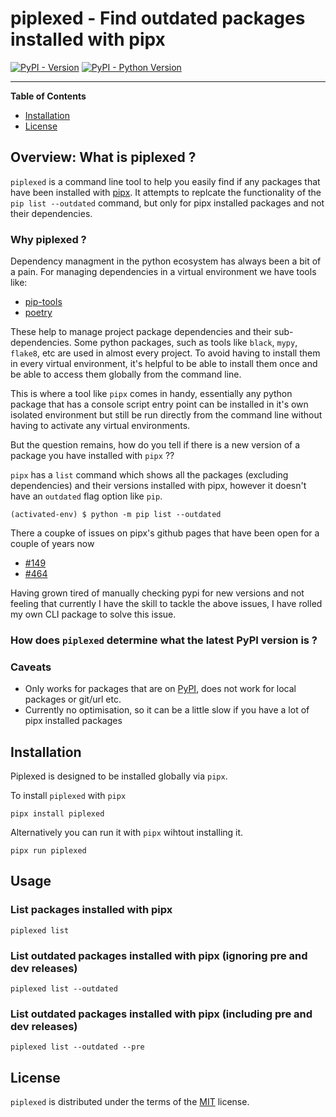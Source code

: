 # piplexed - Find outdated packages installed with pipx

[![PyPI - Version](https://img.shields.io/pypi/v/piplexed.svg)](https://pypi.org/project/piplexed)
[![PyPI - Python Version](https://img.shields.io/pypi/pyversions/piplexed.svg)](https://pypi.org/project/piplexed)

-----

**Table of Contents**

- [Installation](#installation)
- [License](#license)

## Overview: What is piplexed ?

`piplexed` is a command line tool to help you easily find if any packages that have been installed with [pipx](https://github.com/pypa/pipx). It attempts to replcate the functionality of the `pip list --outdated` command, but only for pipx installed packages and not their dependencies.

### Why piplexed ?

Dependency managment in the python ecosystem has always been a bit of a pain. For managing dependencies in a virtual environment we have tools like:
- [pip-tools](https://github.com/jazzband/pip-tools)
- [poetry](https://github.com/python-poetry/poetry)

These help to manage project package dependencies and their sub-dependencies.
Some python packages, such as tools like `black`, `mypy`, `flake8`, etc are used in almost every project. To avoid having to install them in every virtual environment, it's helpful to be able to install them once and be able to access them globally from the command line.

This is where a tool like `pipx` comes in handy, essentially any python package that has a console script entry point can be installed in it's own isolated environment but still be run directly from the command line without having to activate any virtual environments.

But the question remains, how do you tell if there is a new version of a package you have installed with `pipx` ??

`pipx` has a `list` command which shows all the packages (excluding dependencies) and their versions installed with pipx, however it doesn't have an `outdated` flag option like `pip`.

```console
(activated-env) $ python -m pip list --outdated
```
There a coupke of issues on pipx's github pages that have been open for a couple of years now
- [#149](https://github.com/pypa/pipx/issues/149)
- [#464](https://github.com/pypa/pipx/issues/464)

Having grown tired of manually checking pypi for new versions and not feeling that currently I have the skill to tackle the above issues, I have rolled my own CLI package to solve this issue.

### How does `piplexed` determine what the latest PyPI version is ?




### Caveats

- Only works for packages that are on [PyPI](https://pypi.org), does not work for local packages or git/url etc.
- Currently no optimisation, so it can be a little slow if you have a lot of pipx installed packages

## Installation

Piplexed is designed to be installed globally via `pipx`.

To install `piplexed` with `pipx`

```console
pipx install piplexed
```

Alternatively you can run it with `pipx` wihtout installing it.

```console
pipx run piplexed
```

## Usage


### List packages installed with pipx

```console
piplexed list
```

### List outdated packages installed with pipx (ignoring pre and dev releases)

```console
piplexed list --outdated
```

### List outdated packages installed with pipx (including pre and dev releases)

```console
piplexed list --outdated --pre
```

## License

`piplexed` is distributed under the terms of the [MIT](https://spdx.org/licenses/MIT.html) license.
